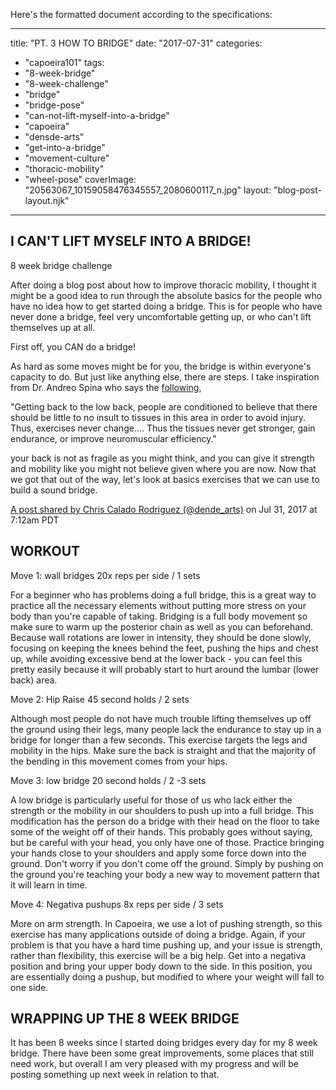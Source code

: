 Here's the formatted document according to the specifications:

---
title: "PT. 3 HOW TO BRIDGE"
date: "2017-07-31"
categories: 
  - "capoeira101"
tags: 
  - "8-week-bridge"
  - "8-week-challenge"
  - "bridge"
  - "bridge-pose"
  - "can-not-lift-myself-into-a-bridge"
  - "capoeira"
  - "densde-arts"
  - "get-into-a-bridge"
  - "movement-culture"
  - "thoracic-mobility"
  - "wheel-pose"
coverImage: "20563067_10159058476345557_2080600117_n.jpg"
layout: "blog-post-layout.njk"
---

## I CAN'T LIFT MYSELF INTO A BRIDGE!

8 week bridge challenge

After doing a blog post about how to improve thoracic mobility, I thought it might be a good idea to run through the absolute basics for the people who have no idea how to get started doing a bridge. This is for people who have never done a bridge, feel very uncomfortable getting up, or who can't lift themselves up at all.

First off, you CAN do a bridge!

As hard as some moves might be for you, the bridge is within everyone's capacity to do. But just like anything else, there are steps. I take inspiration from Dr. Andreo Spina who says the [following](https://barbend.com/andreo-spina-kinstretch/),

"Getting back to the low back, people are conditioned to believe that there should be little to no insult to tissues in this area in order to avoid injury.  Thus, exercises never change…. Thus the tissues never get stronger, gain endurance, or improve neuromuscular efficiency."

your back is not as fragile as you might think, and you can give it strength and mobility like you might not believe given where you are now. Now that we got that out of the way, let's look at basics exercises that we can use to build a sound bridge.

[A post shared by Chris Calado Rodriguez (@dende\_arts)](https://www.instagram.com/p/BXNr_14A6pP/) on Jul 31, 2017 at 7:12am PDT

## WORKOUT

Move 1: wall bridges     20x reps per side  / 1 sets

For a beginner who has problems doing a full bridge, this is a great way to practice all the necessary elements without putting more stress on your body than you're capable of taking. Bridging is a full body movement so make sure to warm up the posterior chain as well as you can beforehand. Because wall rotations are lower in intensity, they should be done slowly, focusing on keeping the knees behind the feet, pushing the hips and chest up, while avoiding excessive bend at the lower back - you can feel this pretty easily because it will probably start to hurt around the lumbar (lower back) area.

Move 2: Hip Raise     45 second holds / 2 sets

Although most people do not have much trouble lifting themselves up off the ground using their legs, many people lack the endurance to stay up in a bridge for longer than a few seconds. This exercise targets the legs and mobility in the hips. Make sure the back is straight and that the majority of the bending in this movement comes from your hips.

Move 3: low bridge     20 second holds / 2 -3 sets

A low bridge is particularly useful for those of us who lack either the strength or the mobility in our shoulders to push up into a full bridge. This modification has the person do a bridge with their head on the floor to take some of the weight off of their hands. This probably goes without saying, but be careful with your head, you only have one of those. Practice bringing your hands close to your shoulders and apply some force down into the ground. Don't worry if you don't come off the ground. Simply by pushing on the ground you're teaching your body a new way to movement pattern that it will learn in time.

Move 4: Negativa pushups    8x reps per side  / 3 sets

More on arm strength. In Capoeira, we use a lot of pushing strength, so this exercise has many applications outside of doing a bridge. Again, if your problem is that you have a hard time pushing up, and your issue is strength, rather than flexibility, this exercise will be a big help. Get into a negativa position and bring your upper body down to the side. In this position, you are essentially doing a pushup, but modified to where your weight will fall to one side.

## WRAPPING UP THE 8 WEEK BRIDGE

It has been 8 weeks since I started doing bridges every day for my 8 week bridge. There have been some great improvements, some places that still need work, but overall I am very pleased with my progress and will be posting something up next week in relation to that.